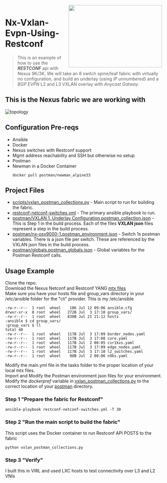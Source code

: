 <img src="https://user-images.githubusercontent.com/1143921/28504990-ef517fb8-6fba-11e7-9e82-6e732a073f13.png" align="right" width="300" height="200" />

# Nx-Vxlan-Evpn-Using-Restconf

> This is an example of how to use the ***RESTCONF*** api with Nexus 9K/3K.  We will take an 8 switch spine/leaf fabric with virtually no configuration, and build an underlay (using *IP unnumbered*) and a *BGP EVPN* L2 and L3 VXLAN overlay with *Anycast Gatway*.


## This is the Nexus fabric we are working with
![topology](https://user-images.githubusercontent.com/1143921/28494277-014e364e-6ec5-11e7-8aa3-ac975d6b4cfb.png)




## Configuration Pre-reqs
* Ansible
* Docker
* Nexus switches with Restconf support
* Mgmt address reachability and SSH but otherwise no setup
* Postman
* Newman in a Docker Container
  ```
  docker pull postman/newman_alpine33
  ```
 

## Project Files
- [scripts/vxlan_postman_collections.py](https://github.com/rkido/Nx-Vxlan-Evpn-Using-Restconf/blob/master/scripts/vxlan_postman_collections.py) - Main script to run for building the fabric.
- [restconf-netconf-switches.yml](https://github.com/rkido/Nx-Vxlan-Evpn-Using-Restconf/blob/master/playbooks/restconf-netconf-switches.yml) - The primary ansible playbook to run.
- [postman/VXLAN 1. Underlay Configuration.postman_collection.json](https://github.com/rkido/Nx-Vxlan-Evpn-Using-Restconf/blob/master/postman/VXLAN%201.%20Underlay%20Configuration.postman_collection.json) - This is Step 1 in the build process.  Each of the files **VXLAN json** files represent a step in the build process.
- [postman/nx-osv9000-1.postman_environment.json](https://github.com/rkido/Nx-Vxlan-Evpn-Using-Restconf/blob/master/postman/nx-osv9000-1.postman_environment.json) - Switch 1s postman variables.  There is a json file per switch.  These are referenced by the VXLAN json files in the build process.
- [postman/globals.postman_globals.json](https://github.com/rkido/Nx-Vxlan-Evpn-Using-Restconf/blob/master/postman/globals.postman_globals.json) - Global variables for the Postman Restconf calls.

## Usage Example
Clone the repo.  
Download the Nexus Netconf and Restconf YANG [mtx files](https://devhub.cisco.com/artifactory/open-nxos-agents/)  
Make sure you have your hosts file and group_vars directory in your /etc/ansible folder for the "cli" provider.  This is my /etc/ansible  

```
-rw-r--r--  1 root  wheel    18K Jul 12 09:06 ansible.cfg
drwxr-xr-x  8 root  wheel   272B Jul  3 17:10 group_vars/
-rw-r--r--  1 root  wheel   830B Jul 21 21:12 hosts
:ansible $ cd group_vars/
:group_vars $ ll
total 48
-rw-r--r--  1 root  wheel   117B Jul  3 17:09 border_nodes.yaml
-rw-r--r--  1 root  wheel   117B Jul  3 17:08 core.yaml
-rw-r--r--  1 root  wheel   117B Jul  2 00:05 csr1kvs.yaml
-rw-r--r--  1 root  wheel   117B Jul  3 17:09 edge_nodes.yaml
-rw-r--r--  1 root  wheel   117B Jul  3 17:10 l2_switches.yaml
-rw-r--r--  1 root  wheel    98B Jul  2 00:06 n9ks.yaml
``` 
Modify the main.yml file in the tasks folder to the proper location of your local mtx files.  
Import and Modify the Postman environment json files for your environment.  
Modify the *dockerpref* variable in [vxlan_postman_collections.py](https://github.com/rkido/Nx-Vxlan-Evpn-Using-Restconf/blob/master/scripts/vxlan_postman_collections.py) to the correct location of your [postman](https://github.com/rkido/Nx-Vxlan-Evpn-Using-Restconf/tree/master/postman) directory.

### Step 1 "Prepare the fabric for Restconf"

```
ansible-playbook restconf-netconf-switches.yml -T 30
```
### Step 2 "Run the main script to build the fabric"
This script uses the Docker container to run Restconf API POSTS to the fabric
```
python vxlan_postman_collections.py
```

### Step 3 "Verify"
I built this in VIRL and used LXC hosts to test connectivity over L3 and L2 VNIs
